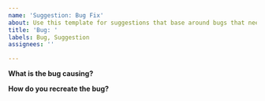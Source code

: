 ```yaml
---
name: 'Suggestion: Bug Fix'
about: Use this template for suggestions that base around bugs that need to be fixed.
title: 'Bug: '
labels: Bug, Suggestion
assignees: ''

---
```


**What is the bug causing?**

**How do you recreate the bug?**
